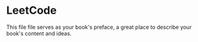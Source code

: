 # LeetCode

This file file serves as your book's preface, a great place to describe your book's content and ideas.
